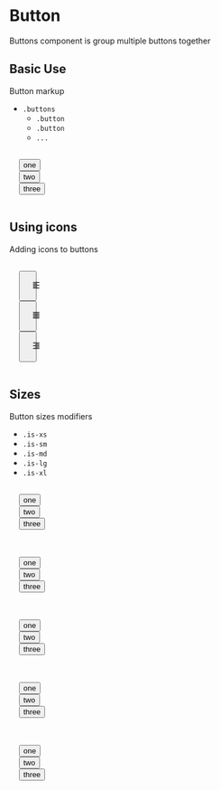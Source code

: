 # Button

Buttons component is group multiple buttons together

## Basic Use

Button markup

- `.buttons`
  - `.button`
  - `.button`
  - `...`

<snippeter>
<pre>
<div class="buttons">
  <button class="button">one</button>
  <button class="button">two</button>
  <button class="button">three</button>
</div>
</pre>
</snippeter>

## Using icons

Adding icons to buttons

<snippeter>
<pre>
<div class="buttons">
  <button class="button">
    <svg viewBox="0 0 24 24" class="icon">
      <path d="M3,3H21V5H3V3M3,7H15V9H3V7M3,11H21V13H3V11M3,15H15V17H3V15M3,19H21V21H3V19Z" />
    </svg>
  </button>
  <button class="button">
    <svg viewBox="0 0 24 24" class="icon">
      <path d="M3,3H21V5H3V3M3,7H21V9H3V7M3,11H21V13H3V11M3,15H21V17H3V15M3,19H21V21H3V19Z" />
    </svg>
  </button>
  <button class="button">
    <svg viewBox="0 0 24 24" class="icon">
      <path d="M3,3H21V5H3V3M9,7H21V9H9V7M3,11H21V13H3V11M9,15H21V17H9V15M3,19H21V21H3V19Z" />
    </svg>
  </button>
</div>
</pre>
</snippeter>

## Sizes

Button sizes modifiers

- `.is-xs`
- `.is-sm`
- `.is-md`
- `.is-lg`
- `.is-xl`

<snippeter>
<pre>
<div class="buttons is-xs">
  <button class="button">one</button>
  <button class="button">two</button>
  <button class="button">three</button>
</div>

<div class="buttons is-sm">
  <button class="button">one</button>
  <button class="button">two</button>
  <button class="button">three</button>
</div>

<div class="buttons is-md">
  <button class="button">one</button>
  <button class="button">two</button>
  <button class="button">three</button>
</div>

<div class="buttons is-lg">
  <button class="button">one</button>
  <button class="button">two</button>
  <button class="button">three</button>
</div>

<div class="buttons is-xl">
  <button class="button">one</button>
  <button class="button">two</button>
  <button class="button">three</button>
</div>
</pre>
</snippeter>
